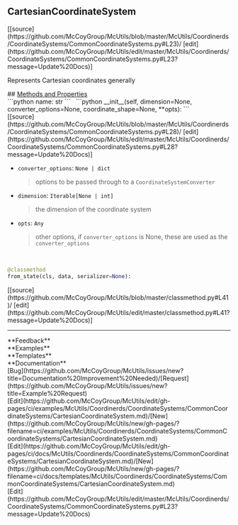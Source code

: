 ## <a id="McUtils.Coordinerds.CoordinateSystems.CommonCoordinateSystems.CartesianCoordinateSystem">CartesianCoordinateSystem</a> 

<div class="docs-source-link" markdown="1">
[[source](https://github.com/McCoyGroup/McUtils/blob/master/McUtils/Coordinerds/CoordinateSystems/CommonCoordinateSystems.py#L23)/
[edit](https://github.com/McCoyGroup/McUtils/edit/master/McUtils/Coordinerds/CoordinateSystems/CommonCoordinateSystems.py#L23?message=Update%20Docs)]
</div>

Represents Cartesian coordinates generally







<div class="collapsible-section">
 <div class="collapsible-section collapsible-section-header" markdown="1">
## <a class="collapse-link" data-toggle="collapse" href="#methods" markdown="1"> Methods and Properties</a> <a class="float-right" data-toggle="collapse" href="#methods"><i class="fa fa-chevron-down"></i></a>
 </div>
 <div class="collapsible-section collapsible-section-body collapse show" id="methods" markdown="1">
 ```python
name: str
```
<a id="McUtils.Coordinerds.CoordinateSystems.CommonCoordinateSystems.CartesianCoordinateSystem.__init__" class="docs-object-method">&nbsp;</a> 
```python
__init__(self, dimension=None, converter_options=None, coordinate_shape=None, **opts): 
```
<div class="docs-source-link" markdown="1">
[[source](https://github.com/McCoyGroup/McUtils/blob/master/McUtils/Coordinerds/CoordinateSystems/CommonCoordinateSystems.py#L28)/
[edit](https://github.com/McCoyGroup/McUtils/edit/master/McUtils/Coordinerds/CoordinateSystems/CommonCoordinateSystems.py#L28?message=Update%20Docs)]
</div>

  - `converter_options`: `None | dict`
    > options to be passed through to a `CoordinateSystemConverter`
  - `dimension`: `Iterable[None | int]`
    > the dimension of the coordinate system
  - `opts`: `Any`
    > other options, if `converter_options` is None, these are used as the `converter_options`


<a id="McUtils.Coordinerds.CoordinateSystems.CommonCoordinateSystems.CartesianCoordinateSystem.from_state" class="docs-object-method">&nbsp;</a> 
```python
@classmethod
from_state(cls, data, serializer=None): 
```
<div class="docs-source-link" markdown="1">
[[source](https://github.com/McCoyGroup/McUtils/blob/master/classmethod.py#L41)/
[edit](https://github.com/McCoyGroup/McUtils/edit/master/classmethod.py#L41?message=Update%20Docs)]
</div>
 </div>
</div>












---


<div markdown="1" class="text-secondary">
<div class="container">
  <div class="row">
   <div class="col" markdown="1">
**Feedback**   
</div>
   <div class="col" markdown="1">
**Examples**   
</div>
   <div class="col" markdown="1">
**Templates**   
</div>
   <div class="col" markdown="1">
**Documentation**   
</div>
   <div class="col" markdown="1">
   
</div>
   <div class="col" markdown="1">
   
</div>
   <div class="col" markdown="1">
   
</div>
</div>
  <div class="row">
   <div class="col" markdown="1">
[Bug](https://github.com/McCoyGroup/McUtils/issues/new?title=Documentation%20Improvement%20Needed)/[Request](https://github.com/McCoyGroup/McUtils/issues/new?title=Example%20Request)   
</div>
   <div class="col" markdown="1">
[Edit](https://github.com/McCoyGroup/McUtils/edit/gh-pages/ci/examples/McUtils/Coordinerds/CoordinateSystems/CommonCoordinateSystems/CartesianCoordinateSystem.md)/[New](https://github.com/McCoyGroup/McUtils/new/gh-pages/?filename=ci/examples/McUtils/Coordinerds/CoordinateSystems/CommonCoordinateSystems/CartesianCoordinateSystem.md)   
</div>
   <div class="col" markdown="1">
[Edit](https://github.com/McCoyGroup/McUtils/edit/gh-pages/ci/docs/McUtils/Coordinerds/CoordinateSystems/CommonCoordinateSystems/CartesianCoordinateSystem.md)/[New](https://github.com/McCoyGroup/McUtils/new/gh-pages/?filename=ci/docs/templates/McUtils/Coordinerds/CoordinateSystems/CommonCoordinateSystems/CartesianCoordinateSystem.md)   
</div>
   <div class="col" markdown="1">
[Edit](https://github.com/McCoyGroup/McUtils/edit/master/McUtils/Coordinerds/CoordinateSystems/CommonCoordinateSystems.py#L23?message=Update%20Docs)   
</div>
   <div class="col" markdown="1">
   
</div>
   <div class="col" markdown="1">
   
</div>
   <div class="col" markdown="1">
   
</div>
</div>
</div>
</div>